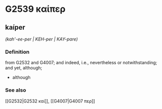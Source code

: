 # G2539 καίπερ

## kaíper

_(kah'-ee-per | KEH-per | KAY-pare)_

### Definition

from G2532 and G4007; and indeed, i.e., nevertheless or notwithstanding; and yet, although; 

- although

### See also

[[G2532|G2532 καί]], [[G4007|G4007 περ]]
